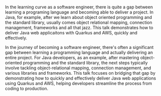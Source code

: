 In the learning curve as a software engineer, there is quite a gap between learning a programing language and becoming able to deliver a project. In Java, for example, after we learn about object oriented programming and the standard library, usually comes object relational mapping, connection management, frameworks and all that jazz. This talk demonstrates how to deliver Java web applicaitons with Quarkus and AWS, quickly and effectively.

In the journey of becoming a software engineer, there's often a significant gap between learning a programming language and actually delivering an entire project. For Java developers, as an example, after mastering object-oriented programming and the standard library, the next steps typically involve tackling object-relational mapping, connection management, and various libraries and frameworks. This talk focuses on bridging that gap by demonstrating how to quickly and effectively deliver Java web applications using Quarkus and AWS, helping developers streamline the process from coding to production.







